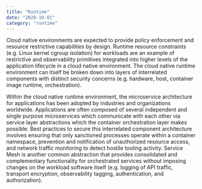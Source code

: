 ```yaml
---
title: "Runtime"
date: "2020-10-01"
category: "runtime"
---
```


Cloud native environments are expected to provide policy enforcement and resource restrictive capabilities by design. Runtime resource constraints (e.g. Linux kernel cgroup isolation) for workloads are an example of restrictive and observability primitives integrated into higher levels of the application lifecycle in a cloud native environment. The cloud native runtime environment can itself be broken down into layers of interrelated components with distinct security concerns (e.g. hardware, host, container image runtime, orchestration).

Within the cloud native runtime environment, the microservice architecture for applications has been adopted by industries and organizations worldwide. Applications are often composed of several independent and single purpose microservices which communicate with each other via service layer abstractions which the container orchestration layer makes possible. Best practices to secure this interrelated component architecture involves ensuring that only sanctioned processes operate within a container namespace, prevention and notification of unauthorized resource access, and network traffic monitoring to detect hostile tooling activity. Service Mesh is another common abstraction that provides consolidated and complementary functionality for orchestrated services without imposing changes on the workload software itself (e.g. logging of API traffic, transport encryption, observability tagging, authentication, and authorization).